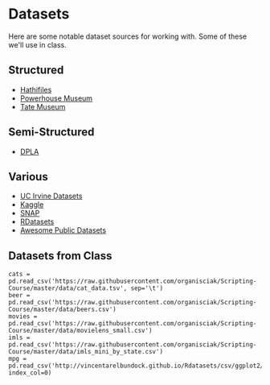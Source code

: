 # Datasets

Here are some notable dataset sources for working with. Some of these we'll use in class.

## Structured

- ‎[Hathifiles](https://www.hathitrust.org/hathifiles)
- ‎[Powerhouse Museum](https://data.nsw.gov.au/data/dataset/powerhouse-museum-collection-simplified-dataset)
- ‎[Tate Museum](https://github.com/tategallery/collection)

## Semi-Structured

- [DPLA](https://pro.dp.la/developers/bulk-download)

## Various

- ‎[UC Irvine Datasets](https://archive.ics.uci.edu/ml/index.php)
- [Kaggle](https://www.kaggle.com/datasets)
- ‎[SNAP](https://snap.stanford.edu/data/)
- [RDatasets](https://vincentarelbundock.github.io/Rdatasets/)
- [Awesome Public Datasets](https://github.com/awesomedata/awesome-public-datasets)

## Datasets from Class

```
cats = pd.read_csv('https://raw.githubusercontent.com/organisciak/Scripting-Course/master/data/cat_data.tsv', sep='\t')
beer = pd.read_csv('https://raw.githubusercontent.com/organisciak/Scripting-Course/master/data/beers.csv')
movies = pd.read_csv('https://raw.githubusercontent.com/organisciak/Scripting-Course/master/data/movielens_small.csv')
imls = pd.read_csv('https://raw.githubusercontent.com/organisciak/Scripting-Course/master/data/imls_mini_by_state.csv')
mpg = pd.read_csv('http://vincentarelbundock.github.io/Rdatasets/csv/ggplot2/mpg.csv', index_col=0)
```
